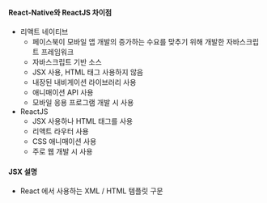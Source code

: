 #### React-Native와 ReactJS 차이점

- 리액트 네이티브
  - 페이스북이 모바일 앱 개발의 증가하는 수요를 맞추기 위해 개발한 자바스크립트 프레임워크
  - 자바스크립트 기반 소스
  - JSX 사용, HTML 태그 사용하지 않음
  - 내장된 내비게이션 라이브러리 사용
  - 애니매이션 API 사용
  - 모바일 응용 프로그램 개발 시 사용
- ReactJS
  - JSX 사용하나 HTML 태그를 사용
  - 리액트 라우터 사용
  - CSS 애니매이션 사용
  - 주로 웹 개발 시 사용

#### JSX 설명

- React 에서 사용하는 XML / HTML 템플릿 구문
